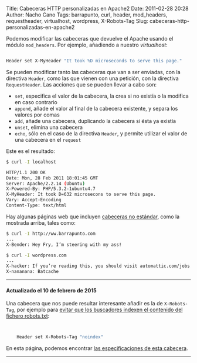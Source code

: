 Title: Cabeceras HTTP personalizadas en Apache2
Date: 2011-02-28 20:28
Author: Nacho Cano
Tags: barrapunto, curl, header, mod_headers, requestheader, virtualhost, wordpress, X-Robots-Tag
Slug: cabeceras-http-personalizadas-en-apache2

Podemos modificar las cabeceras que devuelve el Apache usando el módulo
`mod_headers`. Por ejemplo, añadiendo a nuestro _virtualhost_:

```bash

Header set X-MyHeader "It took %D microseconds to serve this page."
```

Se pueden modificar tanto las cabeceras que van a ser enviadas, con la
directiva `Header`, como las que vienen con una petición, con la
directiva `RequestHeader`. Las acciones que se pueden llevar a cabo son:

-   `set`, especifica el valor de la cabecera, la crea si no existía o
    la modifica en caso contrario
-   `append`, añade el valor al final de la cabecera existente, y separa
    los valores por comas
-   `add`, añade una cabecera, duplicando la cabecera si ésta ya existía
-   `unset`, elimina una cabecera
-   `echo`, sólo en el caso de la directiva `Header`, y permite utilizar
    el valor de una cabecera en el `request`

Este es el resultado:

```bash
$ curl -I localhost
```

```bash
HTTP/1.1 200 OK
Date: Mon, 28 Feb 2011 18:01:45 GMT
Server: Apache/2.2.14 (Ubuntu)
X-Powered-By: PHP/5.3.2-1ubuntu4.7
X-MyHeader: It took D=632 microsecons to serve this page.
Vary: Accept-Encoding
Content-Type: text/html
```

Hay algunas páginas web que incluyen [cabeceras no estándar][], como la
mostrada arriba, tales como:

```bash
$ curl -I http://ww.barrapunto.com
...
X-Bender: Hey Fry, I’m steering with my ass!
```

```bash
$ curl -I wordpress.com
...
X-hacker: If you’re reading this, you should visit automattic.com/jobs and apply to join the fun, mention this header.
X-nananana: Batcache
```

* * * * *

#### Actualizado el 10 de febrero de 2015

Una cabecera que nos puede resultar interesante añadir es la de
`X-Robots-Tag`, por ejemplo para [evitar que los buscadores indexen el
contenido del fichero robots.txt][]:

```bash


    Header set X-Robots-Tag "noindex"

```

En esta página, podemos encontrar [las especificaciones de esta
cabecera][].

* * * * *

  [cabeceras no estándar]: {filename}/admin/cabeceras-http-personalizadas-en-apache2.md
    "cabeceras no estándar"
  [evitar que los buscadores indexen el contenido del fichero robots.txt]: http://www.elladodelmal.com/2015/02/como-eliminar-la-indexacion-de.html
    "evitar que los buscadores indexen el contenido del fichero robots.txt"
  [las especificaciones de esta cabecera]: https://developers.google.com/webmasters/control-crawl-index/docs/robots_meta_tag
    "las especificaciones de esta cabecera"
